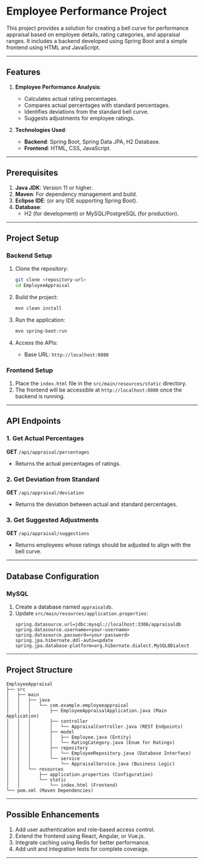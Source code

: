 # Employee Performance Project

This project provides a solution for creating a bell curve for performance appraisal based on employee details, rating categories, and appraisal ranges. It includes a backend developed using Spring Boot and a simple frontend using HTML and JavaScript.

---

## Features

1. **Employee Performance Analysis**:
   - Calculates actual rating percentages.
   - Compares actual percentages with standard percentages.
   - Identifies deviations from the standard bell curve.
   - Suggests adjustments for employee ratings.

2. **Technologies Used**:
   - **Backend**: Spring Boot, Spring Data JPA, H2 Database.
   - **Frontend**: HTML, CSS, JavaScript.

---

## Prerequisites

1. **Java JDK**: Version 11 or higher.
2. **Maven**: For dependency management and build.
3. **Eclipse IDE**: (or any IDE supporting Spring Boot).
4. **Database**:
   - H2 (for development) or MySQL/PostgreSQL (for production).

---

## Project Setup

### Backend Setup

1. Clone the repository:
   ```bash
   git clone <repository-url>
   cd EmployeeAppraisal
   ```

2. Build the project:
   ```bash
   mvn clean install
   ```

3. Run the application:
   ```bash
   mvn spring-boot:run
   ```

4. Access the APIs:
   - Base URL: `http://localhost:8080`

### Frontend Setup

1. Place the `index.html` file in the `src/main/resources/static` directory.
2. The frontend will be accessible at `http://localhost:8080` once the backend is running.

---

## API Endpoints

### 1. Get Actual Percentages
**GET** `/api/appraisal/percentages`
- Returns the actual percentages of ratings.

### 2. Get Deviation from Standard
**GET** `/api/appraisal/deviation`
- Returns the deviation between actual and standard percentages.

### 3. Get Suggested Adjustments
**GET** `/api/appraisal/suggestions`
- Returns employees whose ratings should be adjusted to align with the bell curve.

---

## Database Configuration

### MySQL 
1. Create a database named `appraisaldb`.
2. Update `src/main/resources/application.properties`:
   ```properties
   spring.datasource.url=jdbc:mysql://localhost:3306/appraisaldb
   spring.datasource.username=<your-username>
   spring.datasource.password=<your-password>
   spring.jpa.hibernate.ddl-auto=update
   spring.jpa.database-platform=org.hibernate.dialect.MySQL8Dialect
   ```

---

## Project Structure

```
EmployeeAppraisal
├── src
│   ├── main
│   │   ├── java
│   │   │   └── com.example.employeeappraisal
│   │   │       ├── EmployeeAppraisalApplication.java (Main Application)
│   │   │       ├── controller
│   │   │       │   └── AppraisalController.java (REST Endpoints)
│   │   │       ├── model
│   │   │       │   ├── Employee.java (Entity)
│   │   │       │   └── RatingCategory.java (Enum for Ratings)
│   │   │       ├── repository
│   │   │       │   └── EmployeeRepository.java (Database Interface)
│   │   │       └── service
│   │   │           └── AppraisalService.java (Business Logic)
│   │   └── resources
│   │       ├── application.properties (Configuration)
│   │       └── static
│   │           └── index.html (Frontend)
└── pom.xml (Maven Dependencies)
```

---

## Possible Enhancements

1. Add user authentication and role-based access control.
2. Extend the frontend using React, Angular, or Vue.js.
3. Integrate caching using Redis for better performance.
4. Add unit and integration tests for complete coverage.

---

